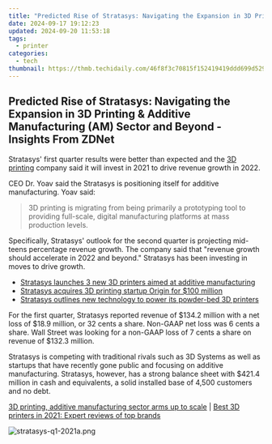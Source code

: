 ```yaml
---
title: "Predicted Rise of Stratasys: Navigating the Expansion in 3D Printing & Additive Manufacturing (AM) Sector and Beyond - Insights From ZDNet"
date: 2024-09-17 19:12:23
updated: 2024-09-20 11:53:18
tags:
  - printer
categories:
  - tech
thumbnail: https://thmb.techidaily.com/46f8f3c70815f152419419ddd699d5297d1d12c7e29c16f1ef4c1543e402a7a3.jpg
---
```


## Predicted Rise of Stratasys: Navigating the Expansion in 3D Printing & Additive Manufacturing (AM) Sector and Beyond - Insights From ZDNet

Stratasys' first quarter results were better than expected and the [3D printing](https://www.zdnet.com/topic/3d-printing/) company said it will invest in 2021 to drive revenue growth in 2022\. 

CEO Dr. Yoav said the Stratasys is positioning itself for additive manufacturing. Yoav said:

> 3D printing is migrating from being primarily a prototyping tool to providing full-scale, digital manufacturing platforms at mass production levels. 

Specifically, Stratasys' outlook for the second quarter is projecting mid-teens percentage revenue growth. The company said that "revenue growth should accelerate in 2022 and beyond." Stratasys has been investing in moves to drive growth. 

* [Stratasys launches 3 new 3D printers aimed at additive manufacturing](https://www.zdnet.com/article/stratasys-launches-3-new-3d-printers-aimed-at-additive-manufacturing/)
* [Stratasys acquires 3D printing startup Origin for $100 million](https://www.zdnet.com/article/stratasys-acquires-3d-printing-startup-origin-for-100-million/)
* [Stratasys outlines new technology to power its powder-bed 3D printers](https://www.zdnet.com/article/stratasys-outlines-new-technology-to-power-its-powder-bed-3d-printers/)

For the first quarter, Stratasys reported revenue of $134.2 million with a net loss of $18.9 million, or 32 cents a share. Non-GAAP net loss was 6 cents a share. Wall Street was looking for a non-GAAP loss of 7 cents a share on revenue of $132.3 million.

Stratasys is competing with traditional rivals such as 3D Systems as well as startups that have recently gone public and focusing on additive manufacturing. Stratasys, however, has a strong balance sheet with $421.4 million in cash and equivalents, a solid installed base of 4,500 customers and no debt.

[3D printing, additive manufacturing sector arms up to scale](https://www.zdnet.com/article/3d-printing-additive-manufacturing-sector-arms-up-to-scale/) | [Best 3D printers in 2021: Expert reviews of top brands](https://www.zdnet.com/article/best-3d-printer/)

![stratasys-q1-2021a.png](https://www.zdnet.com/a/img/resize/acb1c082d991811c1c58f156e9f905dd1036b8c6/2021/05/05/a36f365f-5668-4a62-b868-1ab5e151fbd6/stratasys-q1-2021a.png?auto=webp&width=1280)

<ins class="adsbygoogle"
     style="display:block"
     data-ad-format="autorelaxed"
     data-ad-client="ca-pub-7571918770474297"
     data-ad-slot="1223367746"></ins>



<ins class="adsbygoogle"
     style="display:block"
     data-ad-client="ca-pub-7571918770474297"
     data-ad-slot="8358498916"
     data-ad-format="auto"
     data-full-width-responsive="true"></ins>
